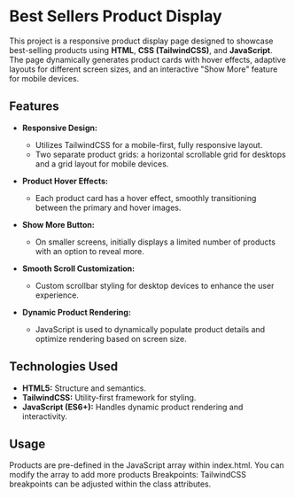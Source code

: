 # Best Sellers Product Display

This project is a responsive product display page designed to showcase best-selling products using **HTML**, **CSS (TailwindCSS)**, and **JavaScript**. The page dynamically generates product cards with hover effects, adaptive layouts for different screen sizes, and an interactive "Show More" feature for mobile devices.

## Features

- **Responsive Design:** 
  - Utilizes TailwindCSS for a mobile-first, fully responsive layout.
  - Two separate product grids: a horizontal scrollable grid for desktops and a grid layout for mobile devices.

- **Product Hover Effects:** 
  - Each product card has a hover effect, smoothly transitioning between the primary and hover images.

- **Show More Button:** 
  - On smaller screens, initially displays a limited number of products with an option to reveal more.

- **Smooth Scroll Customization:** 
  - Custom scrollbar styling for desktop devices to enhance the user experience.

- **Dynamic Product Rendering:** 
  - JavaScript is used to dynamically populate product details and optimize rendering based on screen size.

## Technologies Used

- **HTML5:** Structure and semantics.
- **TailwindCSS:** Utility-first framework for styling.
- **JavaScript (ES6+):** Handles dynamic product rendering and interactivity.

## Usage
Products are pre-defined in the JavaScript array within index.html. You can modify the array to add more products
Breakpoints: TailwindCSS breakpoints can be adjusted within the class attributes.
